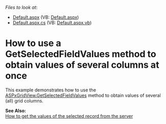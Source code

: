 <!-- default file list -->
*Files to look at*:

* [Default.aspx](./CS/GetSelectedValuesAllColumns/Default.aspx) (VB: [Default.aspx](./VB/GetSelectedValuesAllColumns/Default.aspx))
* [Default.aspx.cs](./CS/GetSelectedValuesAllColumns/Default.aspx.cs) (VB: [Default.aspx.vb](./VB/GetSelectedValuesAllColumns/Default.aspx.vb))
<!-- default file list end -->
# How to use a GetSelectedFieldValues method to obtain values of several columns at once


<p>This example demonstrates how to use the <a href="http://documentation.devexpress.com/#AspNet/DevExpressWebASPxGridViewASPxGridView_GetSelectedFieldValuestopic">ASPxGridView.GetSelectedFieldValues</a> method to obtain values of several (all) grid columns.</p><p><strong>See Also:</strong><br />
<a href="https://www.devexpress.com/Support/Center/p/E150">How to get the values of the selected record from the server</a></p>

<br/>


